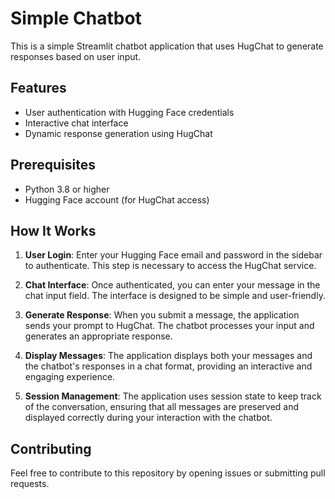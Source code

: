 # Simple Chatbot

This is a simple Streamlit chatbot application that uses HugChat to generate responses based on user input. 

## Features

- User authentication with Hugging Face credentials
- Interactive chat interface
- Dynamic response generation using HugChat

## Prerequisites

- Python 3.8 or higher
- Hugging Face account (for HugChat access)

## How It Works

1. **User Login**: Enter your Hugging Face email and password in the sidebar to authenticate. This step is necessary to access the HugChat service.

2. **Chat Interface**: Once authenticated, you can enter your message in the chat input field. The interface is designed to be simple and user-friendly.

3. **Generate Response**: When you submit a message, the application sends your prompt to HugChat. The chatbot processes your input and generates an appropriate response.

4. **Display Messages**: The application displays both your messages and the chatbot's responses in a chat format, providing an interactive and engaging experience.

5. **Session Management**: The application uses session state to keep track of the conversation, ensuring that all messages are preserved and displayed correctly during your interaction with the chatbot.

## Contributing

Feel free to contribute to this repository by opening issues or submitting pull requests.

